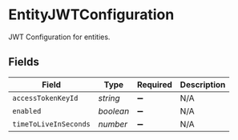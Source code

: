 # EntityJWTConfiguration

JWT Configuration for entities.


## Fields

| Field                 | Type                  | Required              | Description           |
| --------------------- | --------------------- | --------------------- | --------------------- |
| `accessTokenKeyId`    | *string*              | :heavy_minus_sign:    | N/A                   |
| `enabled`             | *boolean*             | :heavy_minus_sign:    | N/A                   |
| `timeToLiveInSeconds` | *number*              | :heavy_minus_sign:    | N/A                   |